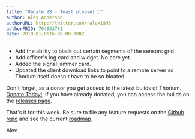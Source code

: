 ```yaml
---
title: "Update 28 - Toast please! 🍞"
author: Alex Anderson
authorURL: http://twitter.com/ralex1993
authorFBID: 764853781
date: 2018-01-06T6:00:00.000Z
---
```


- Add the ability to black out certain segments of the sensors grid.
- Add officer's log card and widget. No core yet.
- Added the signal jammer card.
- Updated the client download links to point to a remote server so Thorium itself doesn't have to be so bloated.

Don't forget, as a donor you get access to the latest builds of Thorium. [Donate Today!](/en/donate). If you have already donated, you can access the builds on the [releases page](/en/releases).

That's it for this week. Be sure to file any feature requests on the [Github repo](https://github.com/Thorium-Sim/thorium/issues) and see the current [roadmap](https://github.com/Thorium-Sim/thorium/projects/2).

Alex
